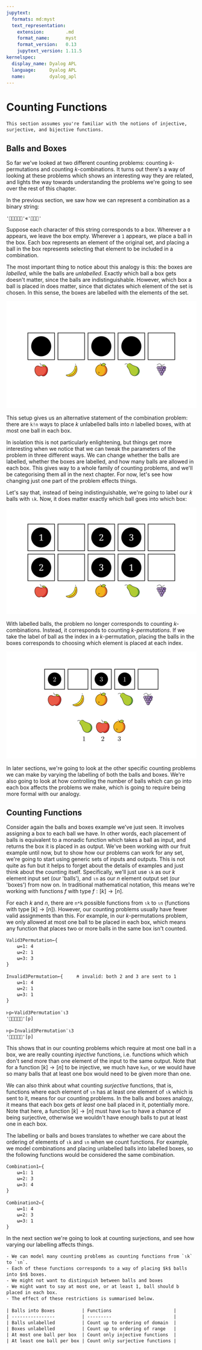 ```yaml
---
jupytext:
  formats: md:myst
  text_representation:
    extension:        .md
    format_name:      myst
    format_version:   0.13
    jupytext_version: 1.11.5
kernelspec:
  display_name: Dyalog APL
  language:     Dyalog APL
  name:         dyalog_apl
---
```


# Counting Functions

```{note}
This section assumes you're familiar with the notions of injective, surjective, and bijective functions.
```

## Balls and Boxes

So far we've looked at two different counting problems: counting $k$-permutations and counting $k$-combinations. It turns out there's a way of looking at these problems which shows an interesting way they are related, and lights the way towards understanding the problems we're going to see over the rest of this chapter.

In the previous section, we saw how we can represent a combination as a binary string:

```{code-cell}
'🍎🍌🍊🍐🍇'∊'🍎🍊🍐'
```

Suppose each character of this string corresponds to a box. Wherever a `0` appears, we leave the box empty. Wherever a `1` appears, we place a ball in the box. Each box represents an element of the original set, and placing a ball in the box represents selecting that element to be included in a combination.

The most important thing to notice about this analogy is this: the boxes are *labelled*, while the balls are *unlabelled*. Exactly which ball a box gets doesn't matter, since the balls are indistinguishable. However, which box a ball is placed in does matter, since that dictates which element of the set is chosen. In this sense, the boxes are labelled with the elements of the set.

![Unlabelled balls in boxes labelled with `'🍎🍌🍊🍐🍇'`.](../manim/media/images/combinatorics/BallsBoxes1_ManimCE_v0.18.0.png)

This setup gives us an alternative statement of the combination problem: there are `k!n` ways to place $k$ unlabelled balls into $n$ labelled boxes, with at most one ball in each box.

In isolation this is not particularly enlightening, but things get more interesting when we notice that we can tweak the parameters of the problem in three different ways. We can change whether the balls are labelled, whether the boxes are labelled, and how many balls are allowed in each box. This gives way to a whole family of counting problems, and we'll be categorising them all in the next chapter. For now, let's see how changing just one part of the problem effects things.

Let's say that, instead of being indistinguishable, we're going to label our $k$ balls with `⍳k`. Now, it does matter exactly which ball goes into which box:

![Balls labelled with $1$ and $2$ in boxes labelled with `'🍎🍌🍊🍐🍇'`.](../manim/media/images/combinatorics/BallsBoxes2_ManimCE_v0.18.0.png)

With labelled balls, the problem no longer corresponds to counting $k$-combinations. Instead, it corresponds to counting $k$-*permutations*. If we take the label of ball as the index in a $k$-permutation, placing the balls in the boxes corresponds to choosing which element is placed at each index.

![Labelled balls into labelled boxes and resulting partial permutation.](../manim/media/images/combinatorics/BallsBoxes3_ManimCE_v0.18.0.png)

In later sections, we're going to look at the other specific counting problems we can make by varying the labelling of both the balls and boxes. We're also going to look at how controlling the number of balls which can go into each box affects the problems we make, which is going to require being more formal with our analogy.

## Counting Functions

Consider again the balls and boxes example we've just seen. It involves assigning a box to each ball we have. In other words, each placement of balls is equivalent to a monadic function which takes a ball as input, and returns the box it is placed in as output. We've been working with our fruit example until now, but to show how our problems can work for any set, we're going to start using generic sets of inputs and outputs. This is not quite as fun but it helps to forget about the details of examples and just think about the counting itself. Specifically, we'll just use `⍳k` as our $k$ element input set (our 'balls'), and `⍳n` as our $n$ element output set (our 'boxes') from now on. In traditional mathematical notation, this means we're working with functions $f$ with type $f:[k]\to[n]$.

For each $k$ and $n$, there are `n*k` possible functions from `⍳k` to `⍳n` (functions with type $[k]\to[n]$). However, our counting problems usually have fewer valid assignments than this. For example, in our $k$-permutations problem, we only allowed at most one ball to be placed in each box, which means any function that places two or more balls in the same box isn't counted.

```{code-cell}
Valid3Permutation←{
    ⍵=1: 4
    ⍵=2: 1
    ⍵=3: 3
}

Invalid3Permutation←{     ⍝ invalid: both 2 and 3 are sent to 1
    ⍵=1: 4
    ⍵=2: 1
    ⍵=3: 1
}

⊢p←Valid3Permutation¨⍳3
'🍎🍌🍊🍐🍇'[p]

⊢p←Invalid3Permutation¨⍳3
'🍎🍌🍊🍐🍇'[p]
```

This shows that in our counting problems which require at most one ball in a box, we are really counting *injective* functions, i.e. functions which which don't send more than one element of the input to the same output. Note that for a function $[k]\to[n]$ to be injective, we much have `k≤n`, or we would have so many balls that at least one box would need to be given more than one.

We can also think about what counting *surjective* functions, that is, functions where each element of `⍳n` has at least one element of `⍳k` which is sent to it, means for our counting problems. In the balls and boxes analogy, it means that each box gets *at least* one ball placed in it, potentially more. Note that here, a function $[k]\to[n]$ must have `k≥n` to have a chance of being surjective, otherwise we wouldn't have enough balls to put at least one in each box.

The labelling or balls and boxes translates to whether we care about the ordering of elements of `⍳k` and `⍳n` when we count functions. For example, we model combinations and placing unlabelled balls into labelled boxes, so the following functions would be considered the same combination.

```{code-cell}
Combination1←{
    ⍵=1: 1
    ⍵=2: 3
    ⍵=3: 4
}

Combination2←{
    ⍵=1: 4
    ⍵=2: 3
    ⍵=3: 1
}
```

In the next section we're going to look at counting surjections, and see how varying our labelling affects things.

```{important}
- We can model many counting problems as counting functions from `⍳k` to `⍳n`.
- Each of these functions corresponds to a way of placing $k$ balls into $n$ boxes.
- We might not want to distinguish between balls and boxes
- We might want to say at most one, or at least 1, ball should b placed in each box.
- The effect of these restrictions is summarised below.

| Balls into Boxes          | Functions                       |
| ----------------          | ---------                       |
| Balls unlabelled          | Count up to ordering of domain  |
| Boxes unlabelled          | Count up to ordering of range   |
| At most one ball per box  | Count only injective functions  |
| At least one ball per box | Count only surjective functions |
```
